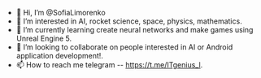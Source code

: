 - 👋 Hi, I’m @SofiaLimorenko
- 👀 I’m interested in AI, rocket science, space, physics, mathematics.
- 🌱 I’m currently learning create neural networks and make games using Unreal Engine 5.
- 💞️ I’m looking to collaborate on people interested in AI or Android application development!.
- 📫 How to reach me telegram -- https://t.me/ITgenius_l.

<!---
SofiaLimorenko/SofiaLimorenko is a ✨ special ✨ repository because its `README.md` (this file) appears on your GitHub profile.
You can click the Preview link to take a look at your changes.
--->
